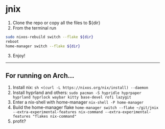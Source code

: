 # jnix

1. Clone the repo or copy all the files to ${dir}
2. From the terminal run
```bash
sudo nixos-rebuild switch --flake ${dir}
reboot
home-manager switch --flake ${dir}
```
3. Enjoy!

-----

## For running on Arch...
1. Install nix: `sh <(curl -L https://nixos.org/nix/install) --daemon`
2. Install hyprland and others: `sudo pacman -S hypridle hyprpaper hyprland hyprlock waybar kitty base-devel rofi lazygit`
2. Enter a nix-shell with home-manager `nix-shell -P home-manager`
3. Build the home-manager flake `home-manager switch --flake ~/git/jnix --extra-experimental-features nix-command --extra-experimental-features "flakes nix-command"`
4. profit?